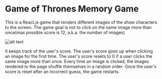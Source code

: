 # Game of Thrones  Memory Game

This is a React.js game that  renders different images of the show characters to the screen.
The game goal is not to click on the same image more than once(max possible score is 12, a.k.a. the number of images)

![alt text](GOT.png)

It keeps track of the user's score. The user's score goes up when clicking an image for the first time. The user's score  resets to 0 if a user clicks the same image more than once.
Every time an image is clicked, the images rendered to the page shuffle themselves in a random order.
Once the user's score is reset after an incorrect guess, the game  restarts.

